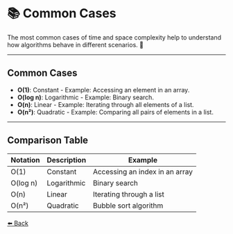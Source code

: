 # 📚 Common Cases

The most common cases of time and space complexity help to understand how algorithms behave in different scenarios. 🧠

---

## Common Cases

- **O(1)**: Constant - Example: Accessing an element in an array.
- **O(log n)**: Logarithmic - Example: Binary search.
- **O(n)**: Linear - Example: Iterating through all elements of a list.
- **O(n²)**: Quadratic - Example: Comparing all pairs of elements in a list.

---

## Comparison Table

| Notation | Description   | Example                        |
|----------|---------------|--------------------------------|
| O(1)     | Constant      | Accessing an index in an array |
| O(log n) | Logarithmic   | Binary search                  |
| O(n)     | Linear        | Iterating through a list       |
| O(n²)    | Quadratic     | Bubble sort algorithm          |

[⬅️ Back ](../README.md)
